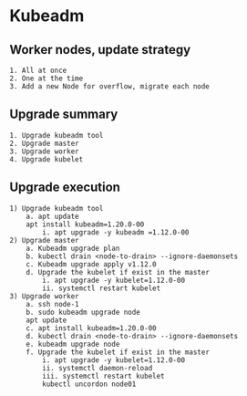 # Kubeadm

## Worker nodes, update strategy
	1. All at once
	2. One at the time
	3. Add a new Node for overflow, migrate each node

## Upgrade summary
	1. Upgrade kubeadm tool
	2. Upgrade master
	3. Upgrade worker
	4. Upgrade kubelet 

## Upgrade execution
	1) Upgrade kubeadm tool
		a. apt update
		apt install kubeadm=1.20.0-00
			i. apt upgrade -y kubeadm =1.12.0-00
	2) Upgrade master
		a. Kubeadm upgrade plan
		b. kubectl drain <node-to-drain> --ignore-daemonsets
		c. Kubeadm upgrade apply v1.12.0
		d. Upgrade the kubelet if exist in the master
			i. apt upgrade -y kubelet=1.12.0-00
			ii. systemctl restart kubelet
	3) Upgrade worker
		a. ssh node-1
		b. sudo kubeadm upgrade node
        apt update
		c. apt install kubeadm=1.20.0-00
		d. kubectl drain <node-to-drain> --ignore-daemonsets
		e. kubeadm upgrade node
		f. Upgrade the kubelet if exist in the master
			i. apt upgrade -y kubelet=1.12.0-00
			ii. systemctl daemon-reload
			iii. systemctl restart kubelet
            kubectl uncordon node01